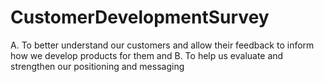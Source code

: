 # CustomerDevelopmentSurvey
A. To better understand our customers and allow their feedback to inform how we develop products for them and 
B. To help us evaluate and strengthen our positioning and messaging 

